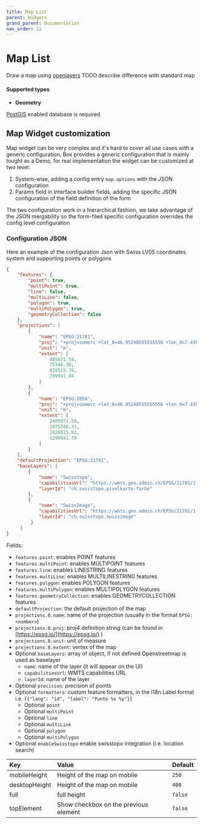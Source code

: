 ```yaml
---
title: Map List
parent: Widgets
grand_parent: Documentation
nav_order: 11
---
```


# Map List

Draw a map using [openlayers](https://openlayers.org/)
TODO describe difference with standard map


#### Supported types
- **Geometry**

[PostGIS](https://postgis.net/) enabled database is required


## Map Widget customization
Map widget can be very complex and it's hard to cover all use cases with a generic configuration,
Box provides a generic configuration that is mainly tought as a Demo, for real implementation the widget can be customized at two level:
1. System-wise, adding a config entry `map.options` with the JSON configuration
1. Params field in Interface builder fields, adding the specific JSON configuration of the field definition of the form

The two configuration work in a hierarchical fashion, we take advantage of the JSON mergability so the form-filed specific
configuration overrides the config level configuration

### Configuration JSON
Here an example of the configuration Json with Swiss LV05 coordinates system and supporting points or polygons
```json
{
    "features": {
        "point": true,
        "multiPoint": true,
        "line": false,
        "multiLine": false,
        "polygon": true,
        "multiPolygon": true,
        "geometryCollection": false
    },
    "projections": [
        {
            "name": "EPSG:21781",
            "proj": "+proj=somerc +lat_0=46.95240555555556 +lon_0=7.439583333333333 +k_0=1 +x_0=600000 +y_0=200000 +ellps=bessel +towgs84=674.4,15.1,405.3,0,0,0,0 +units=m +no_defs",
            "unit": "m",
            "extent": [
                485071.54,
                75346.36,
                828515.78,
                299941.84
            ]
        },
        {
            "name": "EPSG:2056",
            "proj": "+proj=somerc +lat_0=46.95240555555556 +lon_0=7.439583333333333 +k_0=1 +x_0=2600000 +y_0=1200000 +ellps=bessel +towgs84=674.374,15.056,405.346,0,0,0,0 +units=m +no_defs ",
            "unit": "m",
            "extent": [
                2485071.58,
                1075346.31,
                2828515.82,
                1299941.79
            ]
        }
    ],
    "defaultProjection": "EPSG:21781",
    "baseLayers": [
        {
            "name": "Swisstopo",
            "capabilitiesUrl": "https://wmts.geo.admin.ch/EPSG/21781/1.0.0/WMTSCapabilities.xml",
            "layerId": "ch.swisstopo.pixelkarte-farbe"
        },
        {
            "name": "SwissImage",
            "capabilitiesUrl": "https://wmts.geo.admin.ch/EPSG/21781/1.0.0/WMTSCapabilities.xml",
            "layerId": "ch.swisstopo.swissimage"
         }
     ]
}
```

Fields:
- `features.point`: enables POINT features
- `features.multiPoint`: enables MULTIPOINT features
- `features.line`: enables LINESTRING features
- `features.multiLine`: enables MULTILINESTRING features
- `features.polygon`: enables POLYGON features
- `features.multiPolygon`: enables MULTIPOLYGON features
- `features.geometryCollection`: enables GEOMETRYCOLLECTION features
- `defaultProjection`: the default projection of the map
- `projections.0.name`: name of the projection (usually in the format `EPSG:<number>`)
- `projections.0.proj`: proj4 definition string (can be found in [https://epsg.io/](https://epsg.io/) )
- `projections.0.unit`: unit of measure
- `projections.0.extent`: vertex of the map
- Optional `baseLayers`: array of object, if not defined Openstreetmap is used as baselayer
    - `name`: name of the layer (it will appear on the UI)
    - `capabilitiesUrl`: WMTS capabilities URL
    - `layerId`: name of the layer
- Optional `precision`: precision of points
- Optional `formatters`: custom feature formatters, in the I18n.Label format i.e. `[{"lang": "id", "label": "Punto %x %y"}]`
    - Optional `point`
    - Optional `multiPoint`
    - Optional `line`
    - Optional `multiLine`
    - Optional `polygon`
    - Optional `multiPolygon`
- Optional `enableSwisstopo` enable swisstopo integration (i.e. location search)

| Key           | Value                                 | Default |
|:--------------|:--------------------------------------|:--------|
| mobileHeight  | Height of the map on mobile           | `250`   |
| desktopHeight | Height of the map on mobile           | `400`   |
| full          | full height                           | `false` |
| topElement    | Show checkbox on the previous element | `false` |
